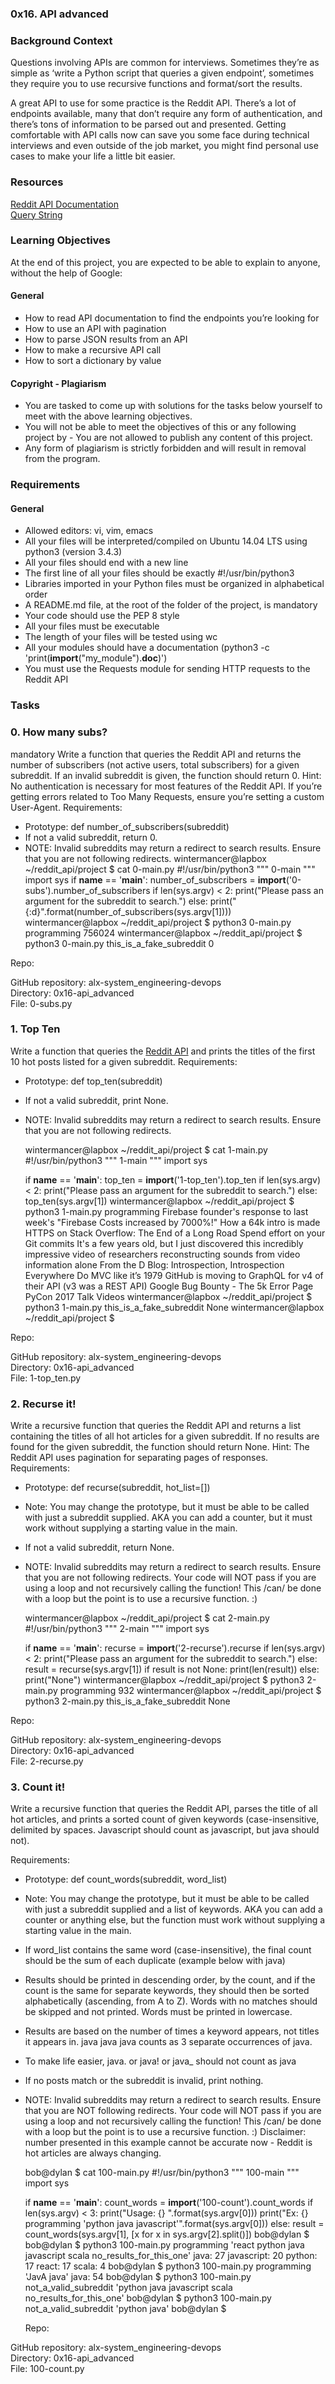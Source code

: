 ### 0x16. API advanced
### Background Context
Questions involving APIs are common for interviews. Sometimes they’re as simple as ‘write a Python script that queries a given endpoint’, sometimes they require you to use recursive functions and format/sort the results.

A great API to use for some practice is the Reddit API. There’s a lot of endpoints available, many that don’t require any form of authentication, and there’s tons of information to be parsed out and presented. Getting comfortable with API calls now can save you some face during technical interviews and even outside of the job market, you might find personal use cases to make your life a little bit easier.
### Resources
[Reddit API Documentation](https://www.reddit.com/dev/api/)<br>
[Query String](https://en.wikipedia.org/wiki/Query_string)<br>

### Learning Objectives
At the end of this project, you are expected to be able to explain to anyone, without the help of Google:

#### General
 - How to read API documentation to find the endpoints you’re looking for
 - How to use an API with pagination
 - How to parse JSON results from an API
 - How to make a recursive API call
 - How to sort a dictionary by value
#### Copyright - Plagiarism
 - You are tasked to come up with solutions for the tasks below yourself to meet with the above learning objectives.
 - You will not be able to meet the objectives of this or any following project by  - You are not allowed to publish any content of this project.
 - Any form of plagiarism is strictly forbidden and will result in removal from the program.
### Requirements
#### General
 - Allowed editors: vi, vim, emacs
 - All your files will be interpreted/compiled on Ubuntu 14.04 LTS using python3 (version 3.4.3)
 - All your files should end with a new line
 - The first line of all your files should be exactly #!/usr/bin/python3
 - Libraries imported in your Python files must be organized in alphabetical order
 - A README.md file, at the root of the folder of the project, is mandatory
 - Your code should use the PEP 8 style
 - All your files must be executable
 - The length of your files will be tested using wc
 - All your modules should have a documentation (python3 -c 'print(__import__("my_module").__doc__)')
 - You must use the Requests module for sending HTTP requests to the Reddit API

 ### Tasks
### 0. How many subs?
mandatory
Write a function that queries the Reddit API and returns the number of subscribers (not active users, total subscribers) for a given subreddit. If an invalid subreddit is given, the function should return 0.
Hint: No authentication is necessary for most features of the Reddit API. If you’re getting errors related to Too Many Requests, ensure you’re setting a custom User-Agent.
Requirements:
 - Prototype: def number_of_subscribers(subreddit)
 - If not a valid subreddit, return 0.
 - NOTE: Invalid subreddits may return a redirect to search results. Ensure that you are not following redirects.
    wintermancer@lapbox ~/reddit_api/project $ cat 0-main.py
    #!/usr/bin/python3
    """
    0-main
    """
    import sys
    if __name__ == '__main__':
        number_of_subscribers = __import__('0-subs').number_of_subscribers
        if len(sys.argv) < 2:
            print("Please pass an argument for the subreddit to search.")
        else:
            print("{:d}".format(number_of_subscribers(sys.argv[1])))
    wintermancer@lapbox ~/reddit_api/project $ python3 0-main.py programming
    756024
    wintermancer@lapbox ~/reddit_api/project $ python3 0-main.py this_is_a_fake_subreddit
    0

Repo:<br>

GitHub repository: alx-system_engineering-devops<br>
Directory: 0x16-api_advanced<br>
File: 0-subs.py<br>

### 1. Top Ten
Write a function that queries the [Reddit API](https://www.reddit.com/dev/api/) and prints the titles of the first 10 hot posts listed for a given subreddit.
Requirements:
 - Prototype: def top_ten(subreddit)
 - If not a valid subreddit, print None.
 - NOTE: Invalid subreddits may return a redirect to search results. Ensure that you are not following redirects.

    wintermancer@lapbox ~/reddit_api/project $ cat 1-main.py
    #!/usr/bin/python3
    """
    1-main
    """
    import sys

    if __name__ == '__main__':
        top_ten = __import__('1-top_ten').top_ten
        if len(sys.argv) < 2:
            print("Please pass an argument for the subreddit to search.")
        else:
            top_ten(sys.argv[1])
    wintermancer@lapbox ~/reddit_api/project $ python3 1-main.py programming
    Firebase founder's response to last week's "Firebase Costs increased by 7000%!"
    How a 64k intro is made
    HTTPS on Stack Overflow: The End of a Long Road
    Spend effort on your Git commits
    It's a few years old, but I just discovered this incredibly impressive video of researchers reconstructing sounds from video information alone
    From the D Blog: Introspection, Introspection Everywhere
    Do MVC like it’s 1979
    GitHub is moving to GraphQL for v4 of their API (v3 was a REST API)
    Google Bug Bounty - The 5k Error Page
    PyCon 2017 Talk Videos
    wintermancer@lapbox ~/reddit_api/project $ python3 1-main.py this_is_a_fake_subreddit
    None
    wintermancer@lapbox ~/reddit_api/project $

Repo:<br>

GitHub repository: alx-system_engineering-devops<br>
Directory: 0x16-api_advanced<br>
File: 1-top_ten.py<br>

### 2. Recurse it!
Write a recursive function that queries the Reddit API and returns a list containing the titles of all hot articles for a given subreddit. If no results are found for the given subreddit, the function should return None.
Hint: The Reddit API uses pagination for separating pages of responses.
Requirements:
 - Prototype: def recurse(subreddit, hot_list=[])
 - Note: You may change the prototype, but it must be able to be called with just a subreddit supplied. AKA you can add a counter, but it must work without supplying a starting value in the main.
 - If not a valid subreddit, return None.
 - NOTE: Invalid subreddits may return a redirect to search results. Ensure that you are not following redirects.
Your code will NOT pass if you are using a loop and not recursively calling the function! This /can/ be done with a loop but the point is to use a recursive function. :)

    wintermancer@lapbox ~/reddit_api/project $ cat 2-main.py
    #!/usr/bin/python3
    """
    2-main
    """
    import sys

    if __name__ == '__main__':
        recurse = __import__('2-recurse').recurse
        if len(sys.argv) < 2:
            print("Please pass an argument for the subreddit to search.")
        else:
            result = recurse(sys.argv[1])
            if result is not None:
                print(len(result))
            else:
                print("None")
    wintermancer@lapbox ~/reddit_api/project $ python3 2-main.py programming
    932
    wintermancer@lapbox ~/reddit_api/project $ python3 2-main.py this_is_a_fake_subreddit
    None

Repo:<br>

GitHub repository: alx-system_engineering-devops<br>
Directory: 0x16-api_advanced<br>
File: 2-recurse.py<br>

### 3. Count it!
Write a recursive function that queries the Reddit API, parses the title of all hot articles, and prints a sorted count of given keywords (case-insensitive, delimited by spaces. Javascript should count as javascript, but java should not).

Requirements:
 - Prototype: def count_words(subreddit, word_list)
 - Note: You may change the prototype, but it must be able to be called with just a subreddit supplied and a list of keywords. AKA you can add a counter or anything else, but the function must work without supplying a starting value in the main.
 - If word_list contains the same word (case-insensitive), the final count should be the sum of each duplicate (example below with java)
 - Results should be printed in descending order, by the count, and if the count is the same for separate keywords, they should then be sorted alphabetically (ascending, from A to Z). Words with no matches should be skipped and not printed. Words must be printed in lowercase.
 - Results are based on the number of times a keyword appears, not titles it appears in. java java java counts as 3 separate occurrences of java.
 - To make life easier, java. or java! or java_ should not count as java
 - If no posts match or the subreddit is invalid, print nothing.
 - NOTE: Invalid subreddits may return a redirect to search results. Ensure that you are NOT following redirects.
Your code will NOT pass if you are using a loop and not recursively calling the function! This /can/ be done with a loop but the point is to use a recursive function. :)
Disclaimer: number presented in this example cannot be accurate now - Reddit is hot articles are always changing.

    bob@dylan $ cat 100-main.py 
    #!/usr/bin/python3
    """
    100-main
    """
    import sys

    if __name__ == '__main__':
        count_words = __import__('100-count').count_words
        if len(sys.argv) < 3:
            print("Usage: {} <subreddit> <list of keywords>".format(sys.argv[0]))
            print("Ex: {} programming 'python java javascript'".format(sys.argv[0]))
        else:
            result = count_words(sys.argv[1], [x for x in sys.argv[2].split()])
    bob@dylan $             
    bob@dylan $ python3 100-main.py programming 'react python java javascript scala no_results_for_this_one'
    java: 27
    javascript: 20
    python: 17
    react: 17
    scala: 4
    bob@dylan $ python3 100-main.py programming 'JavA java'
    java: 54
    bob@dylan $ python3 100-main.py not_a_valid_subreddit 'python java javascript scala no_results_for_this_one'
    bob@dylan $ python3 100-main.py not_a_valid_subreddit 'python java'
    bob@dylan $ 

    Repo:<br>

GitHub repository: alx-system_engineering-devops<br>
Directory: 0x16-api_advanced<br>
File: 100-count.py<br>